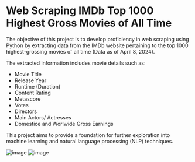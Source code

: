 # Web Scraping IMDb Top 1000 Highest Gross Movies of All Time

The objective of this project is to develop proficiency in web scraping using Python by extracting data from the IMDb website pertaining to the top 1000 highest-grossing movies of all time (Data as of April 8, 2024). <br>

The extracted information includes movie details such as:
- Movie Title
- Release Year
- Runtime (Duration)
- Content Rating
- Metascore
- Votes
- Directors
- Main Actors/ Actresses
- Domestice and Worlwide Gross Earnings <br>

This project aims to provide a foundation for further exploration into machine learning and natural language processing (NLP) techniques.



![image](https://github.com/paveenwatpoln/Python-WebScraping-IMDbMovieRating/assets/155377150/8cd644e4-59ba-4bc9-974b-f7bf39f5447a)
![image](https://github.com/paveenwatpoln/Python-WebScraping-IMDbMovieRating/assets/155377150/aa4ed313-607b-471d-be28-50d7aaf623dd)
